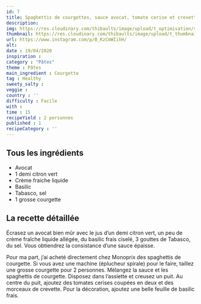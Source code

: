 ```yaml
---
id: 7
title: Spaghettis de courgettes, sauce avocat, tomate cerise et crevette
description: 
img: https://res.cloudinary.com/thibaults/image/upload/t_optimisation/v1600517673/Recipes/20200419_spaghettis_courgettes.jpg
thumbnail: https://res.cloudinary.com/thibaults/image/upload/t_thumbnail_josie/v1600517764/Recipes/20200419_spaghettis_courgettes.jpg
url: https://www.instagram.com/p/B_KzCmWIihH/
alt: 
date : 19/04/2020
inspiration :
category : "Pâtes"
theme : Pâtes
main_ingredient : Courgette
tag : Healthy
sweety_salty : 
veggie : 
country : ''
difficulty : Facile
with : 
time : 15
recipeYield : 2 personnes
published : 1
recipeCategory : ''
---
```


## Tous les ingrédients
 - Avocat
 - 1 demi citron vert
 - Crème fraiche liquide
 - Basilic
 - Tabasco, sel
 - 1 grosse courgette

## La recette détaillée
Écrasez un avocat bien mûr avec le jus d’un demi citron vert, un peu de crème fraîche liquide allégée, du basilic frais ciselé, 3 gouttes de Tabasco, du sel.
Vous obtiendrez la consistance d’une sauce épaisse.

Pour ma part, j’ai acheté directement chez Monoprix des spaghettis de courgette. Si vous avez une machine (éplucheur spirale) pour le faire, taillez une grosse courgette pour 2 personnes. Mélangez la sauce et les spaghettis de courgette. Disposez dans l’assiette et creusez un puit. Au centre du puit, ajoutez des tomates cerises coupées en deux et des morceaux de crevette. Pour la décoration, ajoutez une belle feuille de basilic frais.